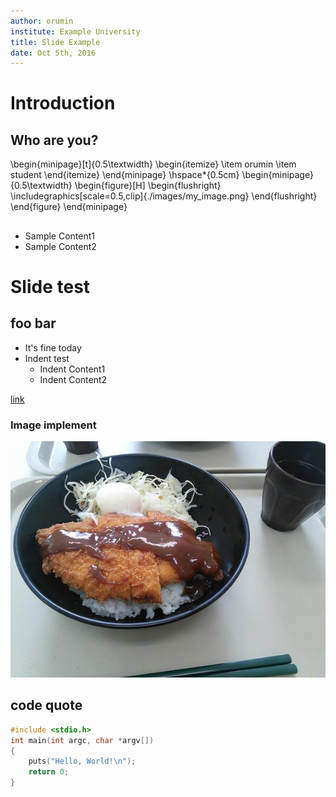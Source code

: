 ```yaml
---
author: orumin
institute: Example University
title: Slide Example
date: Oct 5th, 2016
---
```


# Introduction
## Who are you?

\begin{minipage}[t]{0.5\textwidth}
  \begin{itemize}
    \item orumin
    \item student
  \end{itemize}
\end{minipage}
\hspace*{0.5cm}
\begin{minipage}{0.5\textwidth}
  \begin{figure}[H]
    \begin{flushright}
      \includegraphics[scale=0.5,clip]{./images/my_image.png}
    \end{flushright}
  \end{figure}
\end{minipage}

##

- Sample Content1
- Sample Content2

# Slide test
## foo bar

- It's fine today 
- Indent test 
    - Indent Content1
    - Indent Content2

[link](http://google.com)

### Image implement

![test](./images/test.jpg)

## code quote

```C
#include <stdio.h>
int main(int argc, char *argv[])
{
    puts("Hello, World!\n");
    return 0;
}
```
